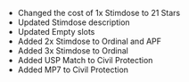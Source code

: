 - Changed the cost of 1x Stimdose to 21 Stars
- Updated Stimdose description
- Updated Empty slots
- Added 2x Stimdose to Ordinal and APF
- Added 3x Stimdose to Ordinal
- Added USP Match to Civil Protection
- Added MP7 to Civil Protection